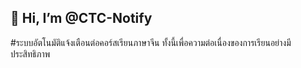 ## 👋 Hi, I’m @CTC-Notify 
#ระบบอัตโนมัติแจ้งเตือนต่อคอร์สเรียนภาษาจีน 
ทั้งนี้เพื่อความต่อเนื่องของการเรียนอย่างมีประสิทธิภาพ


<!---
CTC-Notify/CTC-Notify is a ✨ special ✨ repository because its `README.md` (this file) appears on your GitHub profile.
You can click the Preview link to take a look at your changes.
--->

